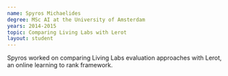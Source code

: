 ```yaml
---
name: Spyros Michaelides
degree: MSc AI at the University of Amsterdam
years: 2014-2015
topic: Comparing Living Labs with Lerot
layout: student
---
```


Spyros worked on comparing Living Labs evaluation approaches with Lerot, an online learning to rank framework.
